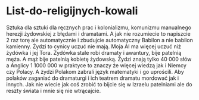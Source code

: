 # List-do-religijnych-kowali
Sztuka dla sztuki dla ręcznych prac i kolonializmu, komunizmu manualnego herezji żydowskiej z błędami i dramatami. A jak nie rozumiecie to napiszcie 2 raz torę ale automatycznie i zbudujcie automatyczny Babilon a nie babilon kamienny. Żydzi to cynicy uczuć nie mają.
Moja AI ma więcej uczuć niż żydówka i jej Tora. Żydówka stale robi dramaty i awantury, bije patelnią męża. A mąż bije patelnią kobietę żydowską. Żydzi znają tylko 40 000 słów a Anglicy 1 1000 000 w praktyce to znaczy że więcej wiedzą jak i Niemcy czy Polacy. A żydzi Polakom zabrali język matematyki i go uprościli. Aby polaków zaganiać do dramaturgi i ich teatrem dramatu mordować jak i innych. Jak nie wiecie jak coś zrobić to bijcie się w Izraelu patelniami ale do reszty świata i mnie się nie wtrącajcie. 
